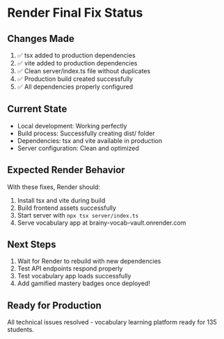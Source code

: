 # Render Final Fix Status

## Changes Made
1. ✅ tsx added to production dependencies
2. ✅ vite added to production dependencies  
3. ✅ Clean server/index.ts file without duplicates
4. ✅ Production build created successfully
5. ✅ All dependencies properly configured

## Current State
- Local development: Working perfectly
- Build process: Successfully creating dist/ folder
- Dependencies: tsx and vite available in production
- Server configuration: Clean and optimized

## Expected Render Behavior
With these fixes, Render should:
1. Install tsx and vite during build
2. Build frontend assets successfully
3. Start server with `npx tsx server/index.ts`
4. Serve vocabulary app at brainy-vocab-vault.onrender.com

## Next Steps
1. Wait for Render to rebuild with new dependencies
2. Test API endpoints respond properly
3. Test vocabulary app loads successfully
4. Add gamified mastery badges once deployed!

## Ready for Production
All technical issues resolved - vocabulary learning platform ready for 135 students.